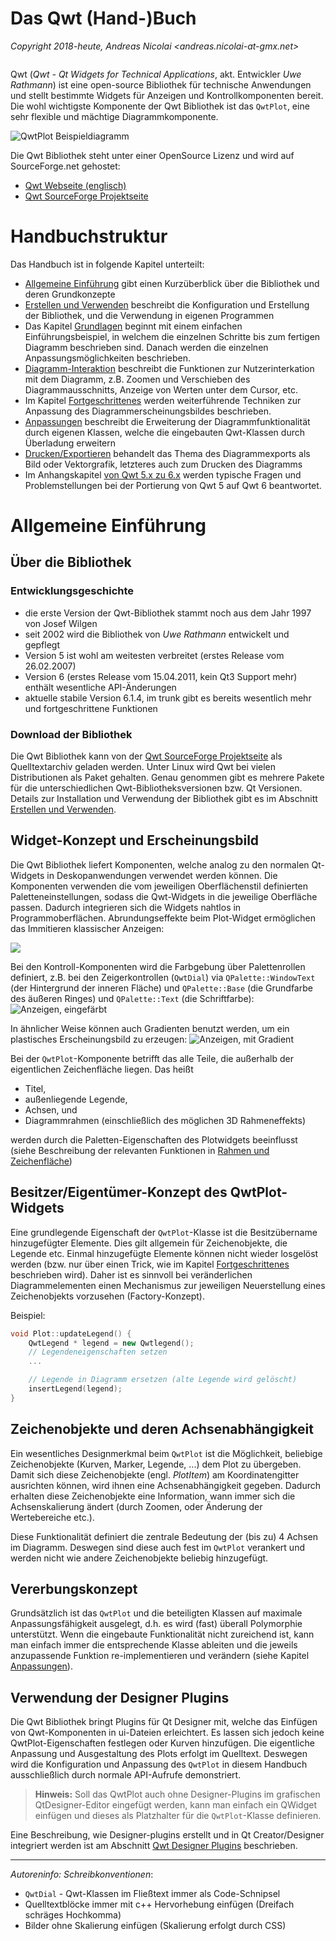 # Das Qwt (Hand-)Buch

_Copyright 2018-heute, Andreas Nicolai <andreas.nicolai-at-gmx.net>_

```
```

Qwt (_Qwt - Qt Widgets for Technical Applications_, akt. Entwickler _Uwe Rathmann_) ist eine open-source Bibliothek für technische Anwendungen und stellt
bestimmte Widgets für Anzeigen und Kontrollkomponenten bereit. Die wohl wichtigste Komponente der Qwt Bibliothek ist das `QwtPlot`,
eine sehr flexible und mächtige Diagrammkomponente.

![QwtPlot Beispieldiagramm](imgs/exBode.png)

Die Qwt Bibliothek steht unter einer OpenSource Lizenz und wird auf
SourceForge.net gehostet:

- [Qwt Webseite (englisch)](http://qwt.sourceforge.net)
- [Qwt SourceForge Projektseite](https://sourceforge.net/projects/qwt)

# Handbuchstruktur

Das Handbuch ist in folgende Kapitel unterteilt:

* [Allgemeine Einführung](#allgemeine-einfuhrung) gibt einen Kurzüberblick über die Bibliothek und deren Grundkonzepte
* [Erstellen und Verwenden](building) beschreibt die Konfiguration und Erstellung der Bibliothek, und die Verwendung in eigenen Programmen
* Das Kapitel [Grundlagen](basics) beginnt mit einem einfachen Einführungsbeispiel, in welchem die einzelnen Schritte bis zum fertigen Diagramm beschrieben sind. Danach werden die einzelnen Anpassungsmöglichkeiten beschrieben.
* [Diagramm-Interaktion](interaction) beschreibt die Funktionen zur Nutzerinterkation mit dem Diagramm, z.B. Zoomen und Verschieben des Diagrammausschnitts, Anzeige von Werten unter dem Cursor, etc.
* Im Kapitel [Fortgeschrittenes](advanced) werden weiterführende Techniken zur Anpassung des Diagrammerscheinungsbildes beschrieben.
* [Anpassungen](customization) beschreibt die Erweiterung der Diagrammfunktionalität durch eigenen Klassen, welche die eingebauten Qwt-Klassen durch Überladung erweitern
* [Drucken/Exportieren](export) behandelt das Thema des Diagrammexports als Bild oder Vektorgrafik, letzteres auch zum Drucken des Diagramms
* Im Anhangskapitel [von Qwt 5.x zu 6.x](porting) werden typische Fragen und Problemstellungen bei der Portierung von Qwt 5 auf Qwt 6 beantwortet.

# Allgemeine Einführung

## Über die Bibliothek

### Entwicklungsgeschichte

- die erste Version der Qwt-Bibliothek stammt noch aus dem Jahr 1997 von Josef Wilgen
- seit 2002 wird die Bibliothek von _Uwe Rathmann_ entwickelt und gepflegt
- Version 5 ist wohl am weitesten verbreitet (erstes Release vom 26.02.2007)
- Version 6 (erstes Release vom 15.04.2011, kein Qt3 Support mehr) enthält wesentliche API-Änderungen
- aktuelle stabile Version 6.1.4, im trunk gibt es bereits wesentlich mehr und fortgeschrittene Funktionen

### Download der Bibliothek

Die Qwt Bibliothek kann von der [Qwt SourceForge Projektseite](https://sourceforge.net/projects/qwt) als Quelltextarchiv
geladen werden. Unter Linux wird Qwt bei vielen Distributionen als Paket gehalten. Genau genommen gibt es mehrere Pakete für die unterschiedlichen Qwt-Bibliotheksversionen bzw. Qt Versionen. Details zur Installation und Verwendung der Bibliothek gibt es im Abschnitt [Erstellen und Verwenden](building).

## Widget-Konzept und Erscheinungsbild

Die Qwt Bibliothek liefert Komponenten, welche analog zu den normalen Qt-Widgets in Deskopanwendungen verwendet werden können. Die Komponenten verwenden die vom jeweiligen Oberflächenstil definierten Paletteneinstellungen, sodass die Qwt-Widgets in die jeweilige Oberfläche passen. Dadurch integrieren sich die Widgets nahtlos in Programmoberflächen. Abrundungseffekte beim Plot-Widget ermöglichen das Immitieren klassischer Anzeigen:

![](imgs/styledDialsAndPlot.png)

Bei den Kontroll-Komponenten wird die Farbgebung über Palettenrollen definiert, z.B. bei den Zeigerkontrollen (`QwtDial`) via `QPalette::WindowText` (der Hintergrund der inneren Fläche) und `QPalette::Base` (die Grundfarbe des äußeren Ringes) und `QPalette::Text` (die Schriftfarbe):
![Anzeigen, eingefärbt](imgs/dialsColored.png)

In ähnlicher Weise können auch Gradienten benutzt werden, um ein plastisches Erscheinungsbild zu erzeugen:
![Anzeigen, mit Gradient](imgs/exDials2.png)

Bei der `QwtPlot`-Komponente betrifft das alle Teile, die außerhalb der eigentlichen Zeichenfläche liegen. Das heißt

- Titel,
- außenliegende Legende,
- Achsen, und
- Diagrammrahmen (einschließlich des möglichen 3D Rahmeneffekts)

werden durch die Paletten-Eigenschaften des Plotwidgets beeinflusst (siehe Beschreibung der relevanten Funktionen in [Rahmen und Zeichenfläche](basics/#rahmen-und-zeichenflache))

## Besitzer/Eigentümer-Konzept des QwtPlot-Widgets

Eine grundlegende Eigenschaft der `QwtPlot`-Klasse ist die Besitzübername hinzugefügter Elemente. Dies gilt allgemein für Zeichenobjekte, die Legende etc. Einmal hinzugefügte Elemente können nicht wieder losgelöst werden (bzw. nur über einen Trick, wie im Kapitel [Fortgeschrittenes](advanced) beschrieben wird). Daher ist es sinnvoll bei veränderlichen Diagrammelementen einen Mechanismus zur jeweiligen Neuerstellung eines Zeichenobjekts  vorzusehen (Factory-Konzept).

Beispiel:
```c++
void Plot::updateLegend() {
    QwtLegend * legend = new Qwtlegend();
    // Legendeneigenschaften setzen
    ...

    // Legende in Diagramm ersetzen (alte Legende wird gelöscht)
    insertLegend(legend);
}
```
## Zeichenobjekte und deren Achsenabhängigkeit

Ein wesentliches Designmerkmal beim `QwtPlot` ist die Möglichkeit, beliebige Zeichenobjekte (Kurven, Marker, Legende, ...) dem Plot zu übergeben. Damit sich diese Zeichenobjekte (engl. _PlotItem_) am Koordinatengitter ausrichten können, wird ihnen eine Achsenabhängigkeit gegeben. Dadurch erhalten diese Zeichenobjekte eine Information, wann immer sich die Achsenskalierung ändert (durch Zoomen, oder Änderung der Wertebereiche etc.).

Diese Funktionalität definiert die zentrale Bedeutung der (bis zu) 4 Achsen im Diagramm. Deswegen sind diese auch fest im `QwtPlot` verankert und werden nicht wie andere Zeichenobjekte beliebig hinzugefügt.

## Vererbungskonzept

Grundsätzlich ist das `QwtPlot` und die beteiligten Klassen auf maximale Anpassungsfähigkeit ausgelegt, d.h. es wird (fast) überall Polymorphie unterstützt. Wenn die eingebaute Funktionalität nicht zureichend ist, kann man einfach immer die entsprechende Klasse ableiten und die jeweils anzupassende Funktion re-implementieren und verändern (siehe Kapitel [Anpassungen](customization)).

## Verwendung der Designer Plugins

Die Qwt Bibliothek bringt Plugins für Qt Designer mit, welche das Einfügen von Qwt-Komponenten in ui-Dateien erleichtert. Es lassen sich jedoch keine QwtPlot-Eigenschaften festlegen oder Kurven hinzufügen. Die eigentliche Anpassung und Ausgestaltung des Plots erfolgt im Quelltext. Deswegen wird die Konfiguration und Anpassung des `QwtPlot` in diesem Handbuch ausschließlich durch normale API-Aufrufe demonstriert.

> **Hinweis:** Soll das QwtPlot auch ohne Designer-Plugins im grafischen QtDesigner-Editor eingefügt werden, kann man einfach ein QWidget einfügen und dieses als Platzhalter für die `QwtPlot`-Klasse definieren.

Eine Beschreibung, wie Designer-plugins erstellt und in Qt Creator/Designer integriert werden ist am Abschnitt [Qwt Designer Plugins](building/#qwt-designer-plugins) beschrieben.

---

_Autoreninfo: Schreibkonventionen_:

- `QwtDial` - Qwt-Klassen im Fließtext immer als Code-Schnipsel
- Quelltextblöcke immer mit c++ Hervorhebung einfügen (Dreifach schräges Hochkomma)
- Bilder ohne Skalierung einfügen (Skalierung erfolgt durch CSS)
